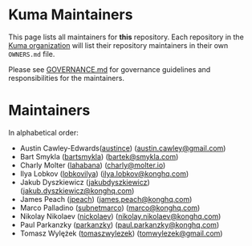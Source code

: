 # Kuma Maintainers

This page lists all maintainers for **this**
repository. Each repository in the [Kuma organization](https://github.com/kumahq/) will
list their repository maintainers in their own `OWNERS.md` file.

Please see [GOVERNANCE.md](GOVERNANCE.md) for governance guidelines and responsibilities for the maintainers.

# Maintainers

In alphabetical order:

- Austin Cawley-Edwards([austince](https://github.com/austince)) (austin.cawley@gmail.com)
- Bart Smykla ([bartsmykla](https://github.com/bartsmykla)) (bartek@smykla.com)
- Charly Molter ([lahabana](https://github.com/lahabana)) (charly@molter.io)
- Ilya Lobkov ([lobkovilya](https://github.com/lobkovilya)) (ilya.lobkov@konghq.com)
- Jakub Dyszkiewicz ([jakubdyszkiewicz](https://github.com/jakubdyszkiewicz)) (jakub.dyszkiewicz@konghq.com)
- James Peach ([jpeach](https://github.com/jpeach)) (james.peach@konghq.com)
- Marco Palladino ([subnetmarco](https://github.com/subnetmarco)) (marco@konghq.com)
- Nikolay Nikolaev ([nickolaev](https://github.com/nickolaev)) (nikolay.nikolaev@konghq.com)
- Paul Parkanzky ([parkanzky](https://github.com/parkanzky)) (paul.parkanzky@konghq.com)
- Tomasz Wylężek ([tomaszwylezek](https://github.com/tomaszwylezek)) (tomwylezek@gmail.com)
